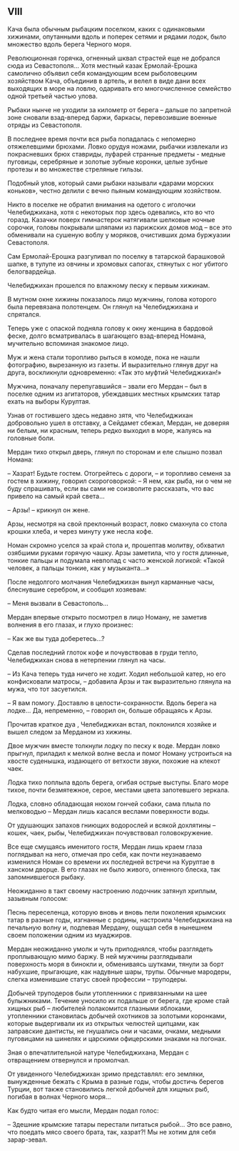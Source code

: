 ## VIII

Кача была обычным рыбацким поселком, каких с одинаковыми хижинами, опутанными вдоль и поперек сетями и рядами лодок, было множество вдоль берега Черного моря.

Революционная горячка, огненный шквал страстей еще не добрался сюда из Севастополя…
Хотя местный казак Ермолай-Ерошка самолично объявил себя командующим всем рыболовецким хозяйством Кача, объединив в артель, и велел в виде дани всех выходящих в море на ловлю, одаривать его многочисленное семейство одной третьей частью улова.

Рыбаки нынче не уходили за километр от берега – дальше по запретной зоне сновали взад-вперед баржи, баркасы, перевозившие военные отряды из Севастополя.

В последнее время почти вся рыба попадалась с непомерно отяжелевшими брюхами.
Ловко орудуя ножами, рыбачки извлекали из покрасневших брюх ставриды, луфарей странные предметы - медные пуговицы, серебряные и золотые зубные коронки, целые зубные протезы и во множестве стреляные гильзы.

Подобный улов, который сами рыбаки называли «дарами морских коньков», честно делили с вечно пьяным командующим хозяйством.

Никто в поселке не обратил внимания на одетого с иголочки Челебиджихана, хотя с некоторых пор здесь одевались, кто во что горазд.
Казачки поверх гимнастерок натягивали шелковые ночные сорочки, головы покрывали шляпами из парижских домов мод – все это обменивали на сушеную воблу у моряков, очистивших дома буржуазии Севастополя.

Сам Ермолай-Ерошка разгуливал по поселку в татарской барашковой шапке, в тулупе из овчины и хромовых сапогах, стянутых с ног убитого белогвардейца.

Челебиджихан прошелся по влажному песку к первым хижинам.

В мутном окне хижины показалось лицо мужчины, голова которого была перевязана полотенцем.
Он глянул на Челебиджихана и спрятался.

Теперь уже с опаской подняла голову к окну женщина в бардовой феске, долго всматривалась в шагающего взад-вперед Номана, мучительно вспоминая знакомое лицо.

Муж и жена стали торопливо рыться в комоде, пока не нашли фотографию, вырезанную из газеты.
И выразительно глянув друг на друга, воскликнули одновременно:
«Так это муфтий Челебиджихан!»

Мужчина, поначалу перепугавшийся – звали его Мердан – был в поселке одним из агитаторов, убеждавших местных крымских татар ехать на выборы Курултая.

Узнав от гостившего здесь недавно зятя, что Челебиджихан добровольно ушел в отставку, а Сейдамет сбежал, Мердан, не доверяя ни белым, ни красным, теперь редко выходил в море, жалуясь на головные боли.

Мердан тихо открыл дверь, глянул по сторонам и еле слышно позвал Номана:

– Хазрат!
Будьте гостем.
Отогрейтесь с дороги, – и торопливо семеня за гостем в хижину, говорил скороговоркой:
– Я нем, как рыба, ни о чем не буду спрашивать, если вы сами не соизволите рассказать, что вас привело на самый край света...

– Арзы! – крикнул он жене.

Арзы, несмотря на свой преклонный возраст, ловко смахнула со стола крошки хлеба, и через минуту уже несла кофе.

Номан скромно уселся за край стола и, прошептав молитву, обхватил озябшими руками горячую чашку.
Арзы заметила, что у гостя длинные, тонкие пальцы и подумала невпопад с часто женской логикой:
«Такой человек, а пальцы тонкие, как у музыканта...»

После недолгого молчания Челебиджихан вынул карманные часы, блеснувшие серебром, и сообщил хозяевам:

– Меня вызвали в Севастополь...

Мердан впервые открыто посмотрел в лицо Номану, не заметив волнения в его глазах, и глухо произнес:

– Как же вы туда доберетесь...?

Сделав последний глоток кофе и почувствовав в груди тепло, Челебиджихан снова в нетерпении глянул на часы.

– Из Кача теперь туда ничего не ходит.
Ходил небольшой катер, но его конфисковали матросы, – добавила Арзы и так выразительно глянула на мужа, что тот засуетился.

– Я вам помогу.
Доставлю в целости-сохранности.
Вдоль берега на лодке...
Да, непременно, – говорил он, больше обращаясь к Арзы.

Прочитав краткое дуа , Челебиджихан встал, поклонился хозяйке и вышел следом за Мерданом из хижины.

Двое мужчин вместе толкнули лодку по песку к воде.
Мердан ловко прыгнул, приладил к мелкой волне весла и помог Номану устроиться на хвосте суденышка, издающего от ветхости звуки, похожие на клекот чаек.

Лодка тихо поплыла вдоль берега, огибая острые выступы.
Благо море тихое, почти безмятежное, серое, местами цвета запотевшего зеркала.

Лодка, словно обладающая нюхом гончей собаки, сама плыла по мелководью – Мердан лишь касался веслами поверхности воды.

От удушающих запахов гниющих водорослей и всякой дохлятины – кошек, чаек, рыбы, Челебиджихан почувствовал головокружение.

Все еще смущаясь именитого гостя, Мердан лишь краем глаза поглядывал на него, отмечая про себя, как почти неузнаваемо изменился Номан со времени их последней встречи на Курултае в ханском дворце.
В его глазах не было живого, огненного блеска, так запомнившегося рыбаку.

Неожиданно в такт своему настроению лодочник затянул хриплым, зазывным голосом:






Песнь переселенца, которую вновь и вновь пели поколения крымских татар в разные годы, изгнанные с родины, настроила Челебиджихана на печальную волну и, подпевая Мердану, ощущал себя в нынешнем своем положении одним из муаджиров.

Мердан неожиданно умолк и чуть приподнялся, чтобы разглядеть проплывающую мимо баржу.
В ней мужчины разглядывали поверхность моря в бинокли и, обмениваясь шутками, тянули за борт набухшие, прыгающие, как надувные шары, трупы.
Обычные мародеры, слегка изменившие статус своей профессии – труподеры.

Добычей труподеров были утопленники с привязанными на шее булыжниками.
Течение уносило их подальше от берега, где кроме стай хищных рыб – любителей полакомится глазными яблоками, утопленники становилась добычей охотников за золотыми коронками, которые выдергивали их из открытых челюстей щипцами, как заправские дантисты, не гнушались они и часами, очками, медными пуговицами на шинелях и царскими офицерскими знаками на погонах.

Зная о впечатлительной натуре Челебиджихана, Мердан с отвращением отвернулся и промолчал.

От увиденного Челебиджихан зримо представлял: его земляки, вынужденные бежать с Крыма в разные годы, чтобы достичь берегов Турции, вот также становились легкой добычей для хищных рыб, погибая в волнах Черного моря...

Как будто читая его мысли, Мердан подал голос:

– Здешние крымские татары перестали питаться рыбой...
Это все равно, что поедать мясо своего брата, так, хазрат?!
Мы не хотим для себя зарар-зевал.